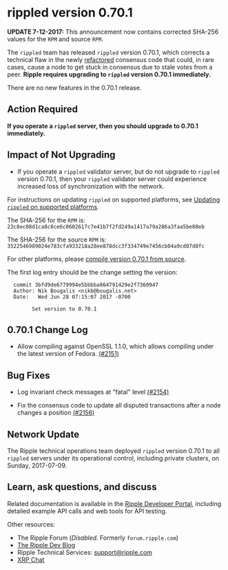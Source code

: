 # rippled version 0.70.1

**UPDATE 7-12-2017:** This announcement now contains corrected SHA-256 values for the `RPM` and source `RPM`.

The `rippled` team has released `rippled` version 0.70.1, which corrects a technical flaw in the newly [refactored](https://github.com/ripple/rippled/commit/00c60d408a887d8a986db81afbb5ead121e8310c#diff-dab2766c14d0ef8e760dc5e353fa7b9dR1389) consensus code that could, in rare cases, cause a node to get stuck in consensus due to stale votes from a peer. **Ripple requires upgrading to `rippled` version 0.70.1 immediately.**

There are no new features in the 0.70.1 release.

## Action Required

**If you operate a `rippled` server, then you should upgrade to 0.70.1 immediately.**

## Impact of Not Upgrading

* If you operate a `rippled` validator server, but do not upgrade to `rippled` version 0.70.1, then your `rippled` validator server could experience increased loss of synchronization with the network.

For instructions on updating `rippled` on supported platforms, see [Updating `rippled` on supported platforms](https://ripple.com/build/rippled-setup/#updating-rippled).

The SHA-256 for the `RPM` is: `23c8ec08d1ca8c8ce6c0602617c7e41b7f2fd249a1417a79a286a3faa5be08eb`

The SHA-256 for the source `RPM` is: `3522546989024e783cfa933218a28ee878dcc3f334749e7456cb04a9cd07d8fc`

For other platforms, please [compile version 0.70.1 from source](https://github.com/ripple/rippled/tree/master/Builds).

The first log entry should be the change setting the version:

      commit 3bfd9de6779994e5bbbba864791429e2f7360947
      Author: Nik Bougalis <nikb@bougalis.net>
      Date:   Wed Jun 28 07:15:07 2017 -0700

            Set version to 0.70.1

## 0.70.1 Change Log

* Allow compiling against OpenSSL 1.1.0, which allows compiling under the latest version of Fedora. [(#2151)](https://github.com/ripple/rippled/pull/2151)

## Bug Fixes

* Log invariant check messages at "fatal" level [(#2154)](https://github.com/ripple/rippled/pull/2154)

* Fix the consensus code to update all disputed transactions after a node changes a position [(#2156)](https://github.com/ripple/rippled/pull/2156)


## Network Update

The Ripple technical operations team deployed `rippled` version 0.70.1 to all `rippled` servers under its operational control, including private clusters, on Sunday, 2017-07-09.

## Learn, ask questions, and discuss
Related documentation is available in the [Ripple Developer Portal](https://ripple.com/build/), including detailed example API calls and web tools for API testing.

Other resources:

* The Ripple Forum (_Disabled._ Formerly `forum.ripple.com`)
* [The Ripple Dev Blog](https://developers.ripple.com/blog/)
* Ripple Technical Services: support@ripple.com
* [XRP Chat](http://www.xrpchat.com/)